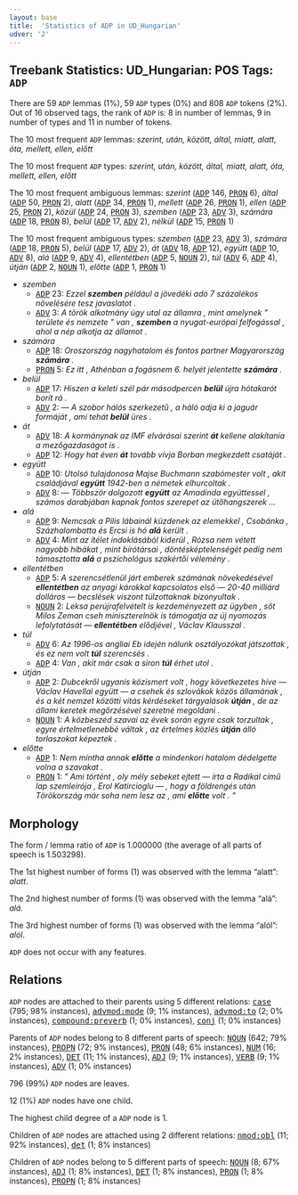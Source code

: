 ```yaml
---
layout: base
title:  'Statistics of ADP in UD_Hungarian'
udver: '2'
---
```


## Treebank Statistics: UD_Hungarian: POS Tags: `ADP`

There are 59 `ADP` lemmas (1%), 59 `ADP` types (0%) and 808 `ADP` tokens (2%).
Out of 16 observed tags, the rank of `ADP` is: 8 in number of lemmas, 9 in number of types and 11 in number of tokens.

The 10 most frequent `ADP` lemmas: <em>szerint, után, között, által, miatt, alatt, óta, mellett, ellen, előtt</em>

The 10 most frequent `ADP` types:  <em>szerint, után, között, által, miatt, alatt, óta, mellett, ellen, előtt</em>

The 10 most frequent ambiguous lemmas: <em>szerint</em> (<tt><a href="hu-pos-ADP.html">ADP</a></tt> 146, <tt><a href="hu-pos-PRON.html">PRON</a></tt> 6), <em>által</em> (<tt><a href="hu-pos-ADP.html">ADP</a></tt> 50, <tt><a href="hu-pos-PRON.html">PRON</a></tt> 2), <em>alatt</em> (<tt><a href="hu-pos-ADP.html">ADP</a></tt> 34, <tt><a href="hu-pos-PRON.html">PRON</a></tt> 1), <em>mellett</em> (<tt><a href="hu-pos-ADP.html">ADP</a></tt> 26, <tt><a href="hu-pos-PRON.html">PRON</a></tt> 1), <em>ellen</em> (<tt><a href="hu-pos-ADP.html">ADP</a></tt> 25, <tt><a href="hu-pos-PRON.html">PRON</a></tt> 2), <em>közül</em> (<tt><a href="hu-pos-ADP.html">ADP</a></tt> 24, <tt><a href="hu-pos-PRON.html">PRON</a></tt> 3), <em>szemben</em> (<tt><a href="hu-pos-ADP.html">ADP</a></tt> 23, <tt><a href="hu-pos-ADV.html">ADV</a></tt> 3), <em>számára</em> (<tt><a href="hu-pos-ADP.html">ADP</a></tt> 18, <tt><a href="hu-pos-PRON.html">PRON</a></tt> 8), <em>belül</em> (<tt><a href="hu-pos-ADP.html">ADP</a></tt> 17, <tt><a href="hu-pos-ADV.html">ADV</a></tt> 2), <em>nélkül</em> (<tt><a href="hu-pos-ADP.html">ADP</a></tt> 15, <tt><a href="hu-pos-PRON.html">PRON</a></tt> 1)

The 10 most frequent ambiguous types:  <em>szemben</em> (<tt><a href="hu-pos-ADP.html">ADP</a></tt> 23, <tt><a href="hu-pos-ADV.html">ADV</a></tt> 3), <em>számára</em> (<tt><a href="hu-pos-ADP.html">ADP</a></tt> 18, <tt><a href="hu-pos-PRON.html">PRON</a></tt> 5), <em>belül</em> (<tt><a href="hu-pos-ADP.html">ADP</a></tt> 17, <tt><a href="hu-pos-ADV.html">ADV</a></tt> 2), <em>át</em> (<tt><a href="hu-pos-ADV.html">ADV</a></tt> 18, <tt><a href="hu-pos-ADP.html">ADP</a></tt> 12), <em>együtt</em> (<tt><a href="hu-pos-ADP.html">ADP</a></tt> 10, <tt><a href="hu-pos-ADV.html">ADV</a></tt> 8), <em>alá</em> (<tt><a href="hu-pos-ADP.html">ADP</a></tt> 9, <tt><a href="hu-pos-ADV.html">ADV</a></tt> 4), <em>ellentétben</em> (<tt><a href="hu-pos-ADP.html">ADP</a></tt> 5, <tt><a href="hu-pos-NOUN.html">NOUN</a></tt> 2), <em>túl</em> (<tt><a href="hu-pos-ADV.html">ADV</a></tt> 6, <tt><a href="hu-pos-ADP.html">ADP</a></tt> 4), <em>útján</em> (<tt><a href="hu-pos-ADP.html">ADP</a></tt> 2, <tt><a href="hu-pos-NOUN.html">NOUN</a></tt> 1), <em>előtte</em> (<tt><a href="hu-pos-ADP.html">ADP</a></tt> 1, <tt><a href="hu-pos-PRON.html">PRON</a></tt> 1)


* <em>szemben</em>
  * <tt><a href="hu-pos-ADP.html">ADP</a></tt> 23: <em>Ezzel <b>szemben</b> például a jövedéki adó 7 százalékos növelésére tesz javaslatot .</em>
  * <tt><a href="hu-pos-ADV.html">ADV</a></tt> 3: <em>A török alkotmány úgy utal az államra , mint amelynek " területe és nemzete " van , <b>szemben</b> a nyugat-európai felfogással , ahol a nép alkotja az államot .</em>
* <em>számára</em>
  * <tt><a href="hu-pos-ADP.html">ADP</a></tt> 18: <em>Oroszország nagyhatalom és fontos partner Magyarország <b>számára</b> .</em>
  * <tt><a href="hu-pos-PRON.html">PRON</a></tt> 5: <em>Ez itt , Athénban a fogásnem 6. helyét jelentette <b>számára</b> .</em>
* <em>belül</em>
  * <tt><a href="hu-pos-ADP.html">ADP</a></tt> 17: <em>Hiszen a keleti szél pár másodpercen <b>belül</b> újra hótakarót borít rá .</em>
  * <tt><a href="hu-pos-ADV.html">ADV</a></tt> 2: <em>— A szobor hálós szerkezetű , a háló adja ki a jaguár formáját , ami tehát <b>belül</b> üres .</em>
* <em>át</em>
  * <tt><a href="hu-pos-ADV.html">ADV</a></tt> 18: <em>A kormánynak az IMF elvárásai szerint <b>át</b> kellene alakítania a mezőgazdaságot is .</em>
  * <tt><a href="hu-pos-ADP.html">ADP</a></tt> 12: <em>Hogy hat éven <b>át</b> tovább vívja Borban megkezdett csatáját .</em>
* <em>együtt</em>
  * <tt><a href="hu-pos-ADP.html">ADP</a></tt> 10: <em>Utolsó tulajdonosa Majse Buchmann szabómester volt , akit családjával <b>együtt</b> 1942-ben a németek elhurcoltak .</em>
  * <tt><a href="hu-pos-ADV.html">ADV</a></tt> 8: <em>— Többször dolgozott <b>együtt</b> az Amadinda együttessel , számos darabjában kapnak fontos szerepet az ütőhangszerek ...</em>
* <em>alá</em>
  * <tt><a href="hu-pos-ADP.html">ADP</a></tt> 9: <em>Nemcsak a Pilis lábainál küzdenek az elemekkel , Csobánka , Százhalombatta és Ercsi is hó <b>alá</b> került .</em>
  * <tt><a href="hu-pos-ADV.html">ADV</a></tt> 4: <em>Mint az ítélet indoklásából kiderül , Rózsa nem vétett nagyobb hibákat , mint bírótársai , döntésképtelenségét pedig nem támasztotta <b>alá</b> a pszichológus szakértői vélemény .</em>
* <em>ellentétben</em>
  * <tt><a href="hu-pos-ADP.html">ADP</a></tt> 5: <em>A szerencsétlenül járt emberek számának növekedésével <b>ellentétben</b> az anyagi károkkal kapcsolatos első — 20-40 milliárd dolláros — becslések viszont túlzottaknak bizonyultak .</em>
  * <tt><a href="hu-pos-NOUN.html">NOUN</a></tt> 2: <em>Leksa perújrafelvételt is kezdeményezett az ügyben , sőt Milos Zeman cseh miniszterelnök is támogatja az új nyomozás lefolytatását — <b>ellentétben</b> elődjével , Václav Klausszal .</em>
* <em>túl</em>
  * <tt><a href="hu-pos-ADV.html">ADV</a></tt> 6: <em>Az 1996-os angliai Eb idején nálunk osztályozókat játszottak , és ez nem volt <b>túl</b> szerencsés .</em>
  * <tt><a href="hu-pos-ADP.html">ADP</a></tt> 4: <em>Van , akit már csak a síron <b>túl</b> érhet utol .</em>
* <em>útján</em>
  * <tt><a href="hu-pos-ADP.html">ADP</a></tt> 2: <em>Dubcekről ugyanis közismert volt , hogy következetes híve — Václav Havellal együtt — a csehek és szlovákok közös államának , és a két nemzet közötti vitás kérdéseket tárgyalások <b>útján</b> , de az állami keretek megőrzésével szeretné megoldani .</em>
  * <tt><a href="hu-pos-NOUN.html">NOUN</a></tt> 1: <em>A közbeszéd szavai az évek során egyre csak torzultak , egyre értelmetlenebbé váltak , az értelmes közlés <b>útján</b> álló torlaszokat képeztek .</em>
* <em>előtte</em>
  * <tt><a href="hu-pos-ADP.html">ADP</a></tt> 1: <em>Nem mintha annak <b>előtte</b> a mindenkori hatalom dédelgette volna a szavakat .</em>
  * <tt><a href="hu-pos-PRON.html">PRON</a></tt> 1: <em>" Ami történt , oly mély sebeket ejtett — írta a Radikal című lap szemleírója , Erol Katircioglu — , hogy a földrengés után Törökország már soha nem lesz az , ami <b>előtte</b> volt . "</em>

## Morphology

The form / lemma ratio of `ADP` is 1.000000 (the average of all parts of speech is 1.503298).

The 1st highest number of forms (1) was observed with the lemma “alatt”: <em>alatt</em>.

The 2nd highest number of forms (1) was observed with the lemma “alá”: <em>alá</em>.

The 3rd highest number of forms (1) was observed with the lemma “alól”: <em>alól</em>.

`ADP` does not occur with any features.


## Relations

`ADP` nodes are attached to their parents using 5 different relations: <tt><a href="hu-dep-case.html">case</a></tt> (795; 98% instances), <tt><a href="hu-dep-advmod-mode.html">advmod:mode</a></tt> (9; 1% instances), <tt><a href="hu-dep-advmod-to.html">advmod:to</a></tt> (2; 0% instances), <tt><a href="hu-dep-compound-preverb.html">compound:preverb</a></tt> (1; 0% instances), <tt><a href="hu-dep-conj.html">conj</a></tt> (1; 0% instances)

Parents of `ADP` nodes belong to 8 different parts of speech: <tt><a href="hu-pos-NOUN.html">NOUN</a></tt> (642; 79% instances), <tt><a href="hu-pos-PROPN.html">PROPN</a></tt> (72; 9% instances), <tt><a href="hu-pos-PRON.html">PRON</a></tt> (48; 6% instances), <tt><a href="hu-pos-NUM.html">NUM</a></tt> (16; 2% instances), <tt><a href="hu-pos-DET.html">DET</a></tt> (11; 1% instances), <tt><a href="hu-pos-ADJ.html">ADJ</a></tt> (9; 1% instances), <tt><a href="hu-pos-VERB.html">VERB</a></tt> (9; 1% instances), <tt><a href="hu-pos-ADV.html">ADV</a></tt> (1; 0% instances)

796 (99%) `ADP` nodes are leaves.

12 (1%) `ADP` nodes have one child.

The highest child degree of a `ADP` node is 1.

Children of `ADP` nodes are attached using 2 different relations: <tt><a href="hu-dep-nmod-obl.html">nmod:obl</a></tt> (11; 92% instances), <tt><a href="hu-dep-det.html">det</a></tt> (1; 8% instances)

Children of `ADP` nodes belong to 5 different parts of speech: <tt><a href="hu-pos-NOUN.html">NOUN</a></tt> (8; 67% instances), <tt><a href="hu-pos-ADJ.html">ADJ</a></tt> (1; 8% instances), <tt><a href="hu-pos-DET.html">DET</a></tt> (1; 8% instances), <tt><a href="hu-pos-PRON.html">PRON</a></tt> (1; 8% instances), <tt><a href="hu-pos-PROPN.html">PROPN</a></tt> (1; 8% instances)

